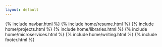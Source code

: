 ```yaml
---
layout: default
---
```


{% include navbar.html %}
{% include home/resume.html %}
{% include home/projects.html %}
{% include home/libraries.html %}
{% include home/microservices.html %}
{% include home/writing.html %}
{% include footer.html %}

<script type="text/javascript" src="https://cdn.jsdelivr.net/npm/vanilla-tilt@1.4.1/dist/vanilla-tilt.min.js"></script>
<script src="https://cdnjs.cloudflare.com/ajax/libs/Typist/1.2/typist.min.js"></script>
